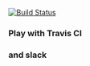 [![Build Status](https://travis-ci.org/andywow/play-with-travis.svg?branch=master)](https://travis-ci.org/andywow/play-with-travis)
### Play with Travis CI
### and slack

